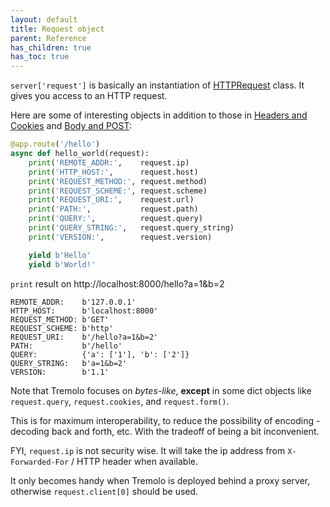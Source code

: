 ```yaml
---
layout: default
title: Request object
parent: Reference
has_children: true
has_toc: true
---
```


`server['request']` is basically an instantiation of [HTTPRequest](https://github.com/nggit/tremolo/blob/main/tremolo/lib/http_request.py) class. It gives you access to an HTTP request.

Here are some of interesting objects in addition to those in [Headers and Cookies](/tremolo-docs/headers.html) and [Body and POST](/tremolo-docs/body.html):

```python
@app.route('/hello')
async def hello_world(request):
    print('REMOTE_ADDR:',    request.ip)
    print('HTTP_HOST:',      request.host)
    print('REQUEST_METHOD:', request.method)
    print('REQUEST_SCHEME:', request.scheme)
    print('REQUEST_URI:',    request.url)
    print('PATH:',           request.path)
    print('QUERY:',          request.query)
    print('QUERY_STRING:',   request.query_string)
    print('VERSION:',        request.version)

    yield b'Hello'
    yield b'World!'
```

`print` result on http://localhost:8000/hello?a=1&b=2

```
REMOTE_ADDR:    b'127.0.0.1'
HTTP_HOST:      b'localhost:8000'
REQUEST_METHOD: b'GET'
REQUEST_SCHEME: b'http'
REQUEST_URI:    b'/hello?a=1&b=2'
PATH:           b'/hello'
QUERY:          {'a': ['1'], 'b': ['2']}
QUERY_STRING:   b'a=1&b=2'
VERSION:        b'1.1'
```

Note that Tremolo focuses on *bytes-like*, **except** in some dict objects like `request.query`, `request.cookies`, and `request.form()`.

This is for maximum interoperability, to reduce the possibility of encoding - decoding back and forth, etc. With the tradeoff of being a bit inconvenient.

FYI, `request.ip` is not security wise. It will take the ip address from `X-Forwarded-For` / HTTP header when available.

It only becomes handy when Tremolo is deployed behind a proxy server, otherwise `request.client[0]` should be used.
